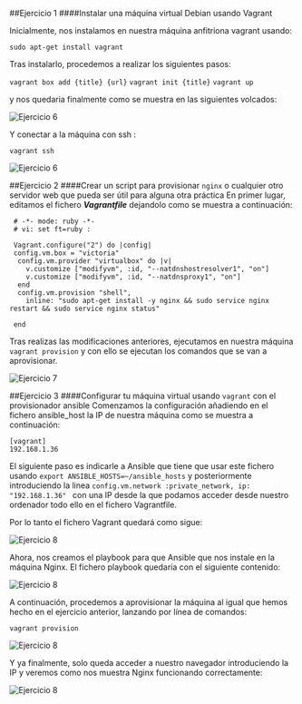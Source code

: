##Ejercicio 1
####Instalar una máquina virtual Debian usando Vagrant

Inicialmente, nos instalamos en nuestra máquina anfitriona vagrant usando:

`sudo apt-get install vagrant`

Tras instalarlo, procedemos a realizar los siguientes pasos:

`vagrant box add {title} {url}`
`vagrant init {title}`
`vagrant up`

y nos quedaria finalmente como se muestra en las siguientes volcados:

![Ejercicio 6](http://ubuntuone.com/1bFtNiLMltht4iXj2nMhjY)

Y conectar a la máquina con ssh :

`vagrant ssh`

![Ejercicio 6](http://ubuntuone.com/5T8AJ8E7A6mcuZNsEB4rw0)


##Ejercicio 2
####Crear un script para provisionar `nginx` o cualquier otro servidor web que pueda ser útil para alguna otra práctica
En primer lugar, editamos el fichero ***Vagrantfile*** dejandolo como se muestra a continuación:

``` 
 # -*- mode: ruby -*-
 # vi: set ft=ruby :

 Vagrant.configure("2") do |config|
 config.vm.box = "victoria"
  config.vm.provider "virtualbox" do |v|
    v.customize ["modifyvm", :id, "--natdnshostresolver1", "on"]
    v.customize ["modifyvm", :id, "--natdnsproxy1", "on"]
  end
  config.vm.provision "shell",
    inline: "sudo apt-get install -y nginx && sudo service nginx restart && sudo service nginx status"

 end
``` 

Tras realizas las modificaciones anteriores, ejecutamos en nuestra máquina `vagrant provision` y con ello se ejecutan los comandos que se van a aprovisionar.

![Ejercicio 7](https://dl.dropbox.com/s/tecldglnf22x481/ejejerciio7.png)



##Ejercicio 3
####Configurar tu máquina virtual usando `vagrant` con el provisionador ansible
Comenzamos la configuración añadiendo en el fichero ansible_host la IP de nuestra máquina como se muestra a continuación:

```
[vagrant]
192.168.1.36
```
El siguiente paso es indicarle a Ansible que tiene que usar este fichero usando `export ANSIBLE_HOSTS=~/ansible_hosts` y posteriormente introduciendo la linea `config.vm.network :private_network, ip: "192.168.1.36" ` con una IP desde la que podamos acceder desde nuestro ordenador todo ello en el fichero Vagrantfile.

Por lo tanto el fichero Vagrant quedará como sigue:

![Ejercicio 8](http://ubuntuone.com/2Wre8oX4Zpj2HOGECb2hLs)

Ahora, nos creamos el playbook para que Ansible que nos instale en la máquina Nginx. El fichero playbook quedaría con el siguiente contenido:

![Ejercicio 8](http://ubuntuone.com/0xtBuucj4cN88DN0nSdsAs)


A continuación, procedemos a aprovisionar la máquina al igual que hemos hecho en el ejercicio anterior, lanzando por línea de comandos:

`vagrant provision`

![Ejercicio 8](https://dl.dropbox.com/s/rtrqp4xlw9vsf1s/ejercicio8_tema6_3.png)

Y ya finalmente, solo queda acceder a nuestro navegador introduciendo la IP y veremos como nos muestra Nginx funcionando correctamente:

![Ejercicio 8](https://dl.dropbox.com/s/m226nqn6hmnnvq4/pant.png)




